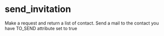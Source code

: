 # send_invitation
Make a request and return a list of contact. Send a mail to the contact you have TO_SEND attribute set to true
